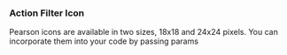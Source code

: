 ### Action Filter Icon
Pearson icons are available in two sizes, 18x18 and 24x24 pixels. You can incorporate them into your code by passing params
